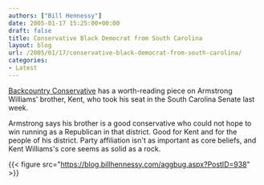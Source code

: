 ```yaml
---
authors: ["Bill Hennessy"]
date: 2005-01-17 15:25:00+00:00
draft: false
title: Conservative Black Democrat from South Carolina
layout: blog
url: /2005/01/17/conservative-black-democrat-from-south-carolina/
categories:
- Latest
---
```


[Backcountry Conservative](https://www.jquinton.com/archives/002356.html) has a worth-reading piece on Armstrong Williams' brother, Kent, who took his seat in the South Carolina Senate last week.




Armstrong says his brother is a good conservative who could not hope to win running as a Republican in that district. Good for Kent and for the people of his district. Party affiliation isn't as important as core beliefs, and Kent Williams's core seems as solid as a rock. 

{{< figure src="https://blog.billhennessy.com/aggbug.aspx?PostID=938" >}}


